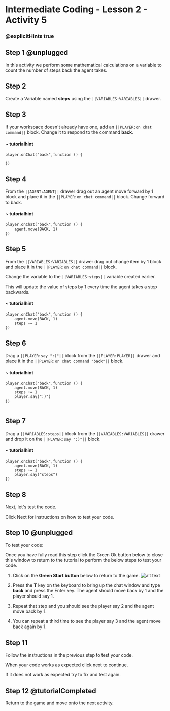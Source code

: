 # Intermediate Coding - Lesson 2 - Activity 5

### @explicitHints true

## Step 1 @unplugged
In this activity we perform some mathematical calculations on a variable to count the number of steps back the agent takes. 


## Step 2
Create a Variable named **steps** using the ``||VARIABLES:VARIABLES||`` drawer.

## Step 3
If your workspace doesn't already have one, add an ``||PLAYER:on chat command||`` block. 
Change it to respond to the command **back**.

#### ~ tutorialhint
```blocks 
player.onChat("back",function () {
	
})

```

## Step 4
From the ``||AGENT:AGENT||`` drawer drag out an agent move forward by 1 block and place it in the ``||PLAYER:on chat command||`` block.
Change forward to back.

#### ~ tutorialhint
```blocks 
player.onChat("back",function () {
	agent.move(BACK, 1)
})

```
## Step 5
From the ``||VARIABLES:VARIABLES||`` drawer drag out change item by 1 block and place it in the ``||PLAYER:on chat command||`` block.

Change the variable to the ``||VARIABLES:steps||`` variable created earlier.

This will update the value of steps by 1 every time the agent takes a step backwards.
#### ~ tutorialhint
```blocks 
player.onChat("back",function () {
	agent.move(BACK, 1)
    steps += 1
})

```


## Step 6
Drag a ``||PLAYER:say ":)"||`` block from the ``||PLAYER:PLAYER||`` drawer and place it in the ``||PLAYER:on chat command "back"||`` block.
#### ~ tutorialhint
```blocks 
player.onChat("back",function () {
	agent.move(BACK, 1)
    steps += 1
    player.say(":)")
})


```
## Step 7
Drag a ``||VARIABLES:steps||`` block from the ``||VARIABLES:VARIABLES||`` drawer and drop it on the  ``||PLAYER:say ":)"||`` block.

#### ~ tutorialhint
```blocks 
player.onChat("back",function () {
	agent.move(BACK, 1)
    steps += 1
    player.say("steps")
})

```

## Step 8
Next, let's test the code.

Click Next for instructions on how to test your code.

## Step 10 @unplugged
To test your code:

Once you have fully read this step click the Green Ok button below to close this window to return to the tutorial to perform the below steps to test your code.

1. Click on the **Green Start button** below to return to the game.
![alt text](https://intermediatev3.codingcredentials.com/Lesson2/2.1.1/images/2.jpg?raw=true "Start")

2. Press the **T** key on the keyboard to bring up the chat window and type **back** and press  the Enter key.
The agent should move back by 1 and the player should say 1.  

3. Repeat that step and you should see the player say 2 and the agent move back by 1. 

4. You can repeat a third time to see the player say 3 and the agent move back again by 1.  

## Step 11
Follow the instructions in the previous step to test your code.

When your code works as expected click next to continue.

If it does not work as expected try to fix and test again.

## Step 12 @tutorialCompleted
Return to the game and move onto the next activity.